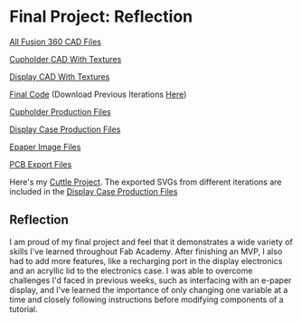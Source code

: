 # Final Project: Reflection

[All Fusion 360 CAD Files](../../assets/zips/disability-forewarning-system/adam-stone-fab-academy-2023-cad-fusion-files-all.zip)

[Cupholder CAD With Textures](../../assets/zips/disability-forewarning-system/adam-stone-fab-academy-2023-cupholder-cad-with-textures-files-all.zip)

[Display CAD With Textures](../../assets/zips/disability-forewarning-system/adam-stone-fab-academy-2023-display-cad-with-textures-files-all.zip)

[Final Code](../../assets/zips/disability-forewarning-system/adam-stone-fab-academy-2023-code-files-all.zip) (Download Previous Iterations [Here](../../assets/zips/disability-forewarning-system/adam-stone-fab-academy-2023-code-not-final.zip))

[Cupholder Production Files](../../assets/zips/disability-forewarning-system/adam-stone-fab-academy-2023-cupholder-production-files-all.zip)

[Display Case Production Files](../../assets/zips/disability-forewarning-system/adam-stone-fab-academy-2023-display-case-production-files-all.zip)

[Epaper Image Files](../../assets/zips/disability-forewarning-system/adam-stone-fab-academy-2023-epaper-img-files-all.zip)

[PCB Export Files](../../assets/zips/disability-forewarning-system/adam-stone-fab-academy-2023-pcb-export-files.zip)

Here's my [Cuttle Project](https://cuttle.xyz/@AdamStone/Final-Project-Epaper-Display-vBQBBbOdWO3t). The exported SVGs from different iterations are included in the [Display Case Production Files](../../assets/zips/disability-forewarning-system/adam-stone-fab-academy-2023-display-case-production-files-all.zip)

## Reflection

I am proud of my final project and feel that it demonstrates a wide variety of skills I've learned throughout Fab Academy. After finishing an MVP, I also had to add more features, like a recharging port in the display electronics and an acryllic lid to the electronics case. I was able to overcome challenges I'd faced in previous weeks, such as interfacing with an e-paper display, and I've learned the importance of only changing one variable at a time and closely following instructions before modifying components of a tutorial.